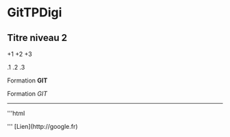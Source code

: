 # GitTPDigi
## Titre niveau 2

+1
+2
+3

.1
.2
.3

Formation **GIT**

Formation *GIT*

---
'''html
<html></html>
'''
[Lien](http://google.fr)
